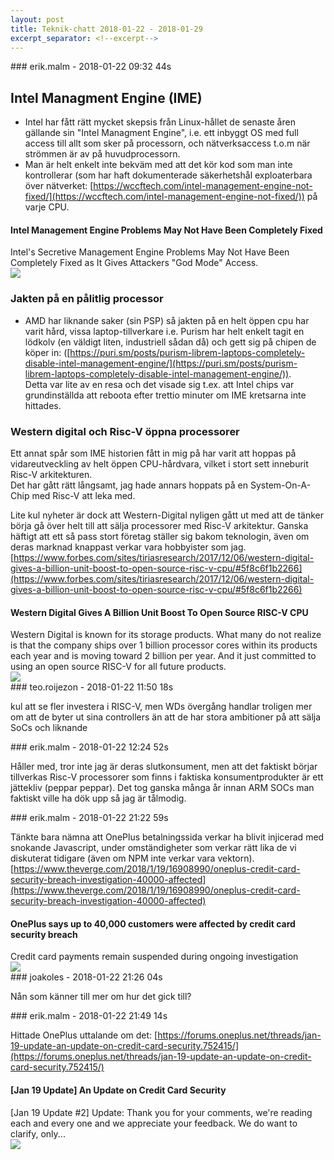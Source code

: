 ```yaml
---
layout: post
title: Teknik-chatt 2018-01-22 - 2018-01-29
excerpt_separator: <!--excerpt-->
---
```

<section class="message" markdown="1">
### erik.malm - 2018-01-22 09:32 44s

## Intel Managment Engine (IME)
- Intel har fått rätt mycket skepsis från Linux-hållet de senaste åren gällande sin "Intel Managment Engine", i.e. ett inbyggt OS med full access till allt som sker på processorn, och nätverksaccess t.o.m när strömmen är av på huvudprocessorn. 
- Man är helt enkelt inte bekväm med att det kör kod som man inte kontrollerar (som har haft dokumenterade säkerhetshål exploaterbara över nätverket:  [https://wccftech.com/intel-management-engine-not-fixed/](https://wccftech.com/intel-management-engine-not-fixed/)) på varje CPU.

<div class="attachment"><h4>Intel Management Engine Problems May Not Have Been Completely Fixed</h4><div class="text">Intel's Secretive Management Engine Problems May Not Have Been Completely Fixed as It Gives Attackers "God Mode" Access.</div>
<a href="https://wccftech.com/intel-management-engine-not-fixed/"><img src="https://cdn.wccftech.com/wp-content/uploads/2017/11/intel-bugs.png" fallback="Intel Management Engine Problems May Not Have Been Completely Fixed"/></a></div>
    
### Jakten på en pålitlig processor
- AMD har liknande saker (sin PSP) så jakten på en helt öppen cpu har varit hård, vissa laptop-tillverkare i.e. Purism har helt enkelt tagit en lödkolv (en väldigt liten, industriell sådan då) och gett sig på chipen de köper in: ([https://puri.sm/posts/purism-librem-laptops-completely-disable-intel-management-engine/](https://puri.sm/posts/purism-librem-laptops-completely-disable-intel-management-engine/)).   
Detta var lite av en resa och det visade sig t.ex. att Intel chips var grundinställda att reboota efter trettio minuter om IME kretsarna inte hittades.
###  Western digital och Risc-V öppna processorer
Ett annat spår som IME historien fått in mig på har varit att hoppas på vidareutveckling av helt öppen CPU-hårdvara, vilket i stort sett inneburit Risc-V arkitekturen.  
Det har gått rätt långsamt, jag hade annars hoppats på en System-On-A-Chip med Risc-V att leka med.  

Lite kul nyheter är dock att Western-Digital nyligen gått ut med att de tänker börja gå över helt till att sälja processorer med Risc-V arkitektur.
Ganska häftigt att ett så pass stort företag ställer sig bakom teknologin, även om deras marknad knappast verkar vara hobbyister som jag.  
[https://www.forbes.com/sites/tiriasresearch/2017/12/06/western-digital-gives-a-billion-unit-boost-to-open-source-risc-v-cpu/#5f8c6f1b2266](https://www.forbes.com/sites/tiriasresearch/2017/12/06/western-digital-gives-a-billion-unit-boost-to-open-source-risc-v-cpu/#5f8c6f1b2266)

<div class="attachment"><h4>Western Digital Gives A Billion Unit Boost To Open Source RISC-V CPU</h4><div class="text">Western Digital is known for its storage products. What many do not realize is that the company ships over 1 billion processor cores within its products each year and is moving toward 2 billion per year. And it just committed to using an open source RISC-V for all future products.</div>
<a href="https://www.forbes.com/sites/tiriasresearch/2017/12/06/western-digital-gives-a-billion-unit-boost-to-open-source-risc-v-cpu/#5f8c6f1b2266"><img src="https://thumbor.forbes.com/thumbor/600x315/smart/https%3A%2F%2Fblogs-images.forbes.com%2Ftiriasresearch%2Ffiles%2F2017%2F12%2FIMG_0463-1200x674.jpg" fallback="Western Digital Gives A Billion Unit Boost To Open Source RISC-V CPU"/></a></div>
    
</section>
<section class="message" markdown="1">
### teo.roijezon - 2018-01-22 11:50 18s

kul att se fler investera i RISC-V, men WDs övergång handlar troligen mer om att de byter ut sina controllers än att de har stora ambitioner på att sälja SoCs och liknande
</section>
<section class="message" markdown="1">
### erik.malm - 2018-01-22 12:24 52s

Håller med, tror inte jag är deras slutkonsument, men att det faktiskt börjar tillverkas Risc-V processorer som finns i faktiska konsumentprodukter är ett jättekliv (peppar peppar). Det tog ganska många år innan ARM SOCs man faktiskt ville ha dök upp så jag är tålmodig.
</section>
<section class="message" markdown="1">
### erik.malm - 2018-01-22 21:22 59s

Tänkte bara nämna att OnePlus betalningssida verkar ha blivit injicerad med snokande Javascript, under omständigheter som verkar rätt lika de vi diskuterat tidigare (även om NPM inte verkar vara vektorn). 
[https://www.theverge.com/2018/1/19/16908990/oneplus-credit-card-security-breach-investigation-40000-affected](https://www.theverge.com/2018/1/19/16908990/oneplus-credit-card-security-breach-investigation-40000-affected)

<div class="attachment"><h4>OnePlus says up to 40,000 customers were affected by credit card security breach</h4><div class="text">Credit card payments remain suspended during ongoing investigation</div>
<a href="https://www.theverge.com/2018/1/19/16908990/oneplus-credit-card-security-breach-investigation-40000-affected"><img src="https://cdn.vox-cdn.com/thumbor/tNtHbpvBMVYz2uA_JvW2qZ3fwa4=/0x146:2040x1214/fit-in/1200x630/cdn.vox-cdn.com/uploads/chorus_asset/file/9971973/oneplus_5t_sandstone_white_6.JPG" fallback="OnePlus says up to 40,000 customers were affected by credit card security breach"/></a></div>
    
</section>
<section class="message" markdown="1">
### joakoles - 2018-01-22 21:26 04s

Nån som känner till mer om hur det gick till?
</section>
<section class="message" markdown="1">
### erik.malm - 2018-01-22 21:49 14s

Hittade OnePlus uttalande om det:
[https://forums.oneplus.net/threads/jan-19-update-an-update-on-credit-card-security.752415/](https://forums.oneplus.net/threads/jan-19-update-an-update-on-credit-card-security.752415/)

<div class="attachment"><h4>[Jan 19 Update] An Update on Credit Card Security</h4><div class="text">[Jan 19 Update #2] Update: Thank you for your comments, we're reading each and every one and we appreciate your feedback. We do want to clarify, only...</div>
<a href="https://forums.oneplus.net/threads/jan-19-update-an-update-on-credit-card-security.752415/"><img src="https://forums.oneplus.net/attachments/credit-card-jpg.676588/" fallback="[Jan 19 Update] An Update on Credit Card Security"/></a></div>
    

<!--excerpt-->
</section>